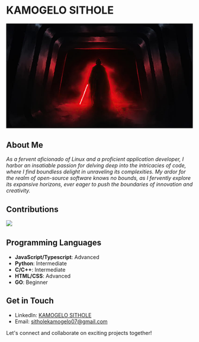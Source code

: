 # KAMOGELO SITHOLE

![Darth Vader](darth-vader.jpg)

## About Me

*As a fervent aficionado of Linux and a proficient application developer, I harbor an insatiable passion for delving deep into the intricacies of code, where I find boundless delight in unraveling its complexities. My ardor for the realm of open-source software knows no bounds, as I fervently explore its expansive horizons, ever eager to push the boundaries of innovation and creativity.*

## Contributions

![](https://github-readme-streak-stats.herokuapp.com/?user=K4MOGELO&theme=react&hide_border=false)

## Programming Languages

- **JavaScript/Typescript**: Advanced
- **Python**: Intermediate
- **C/C++**: Intermediate
- **HTML/CSS**: Advanced
- **GO**: Beginner

## Get in Touch

- LinkedIn: [KAMOGELO SITHOLE](https://www.linkedin.com/in/kamogelosithole/)
- Email: sitholekamogelo07@gmail.com

Let's connect and collaborate on exciting projects together!
